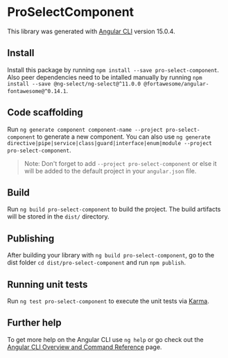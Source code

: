 # ProSelectComponent

This library was generated with [Angular CLI](https://github.com/angular/angular-cli) version 15.0.4.

## Install

Install this package by running `npm install --save pro-select-component`. Also peer dependencies need to be intalled manually by running `npm install --save @ng-select/ng-select@^11.0.0 @fortawesome/angular-fontawesome@^0.14.1`.

## Code scaffolding

Run `ng generate component component-name --project pro-select-component` to generate a new component. You can also use `ng generate directive|pipe|service|class|guard|interface|enum|module --project pro-select-component`.
> Note: Don't forget to add `--project pro-select-component` or else it will be added to the default project in your `angular.json` file. 

## Build

Run `ng build pro-select-component` to build the project. The build artifacts will be stored in the `dist/` directory.

## Publishing

After building your library with `ng build pro-select-component`, go to the dist folder `cd dist/pro-select-component` and run `npm publish`.

## Running unit tests

Run `ng test pro-select-component` to execute the unit tests via [Karma](https://karma-runner.github.io).

## Further help

To get more help on the Angular CLI use `ng help` or go check out the [Angular CLI Overview and Command Reference](https://angular.io/cli) page.
